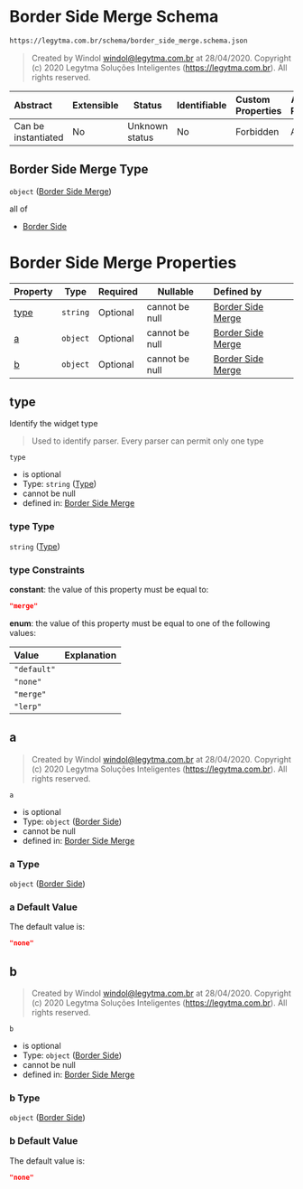 # Border Side Merge Schema

```txt
https://legytma.com.br/schema/border_side_merge.schema.json
```




> Created by Windol [windol@legytma.com.br](mailto:windol@legytma.com.br) at 28/04/2020.
> Copyright (c) 2020 Legytma Soluções Inteligentes (<https://legytma.com.br>). All rights reserved.
>

| Abstract            | Extensible | Status         | Identifiable | Custom Properties | Additional Properties | Access Restrictions | Defined In                                                                                      |
| :------------------ | ---------- | -------------- | ------------ | :---------------- | --------------------- | ------------------- | ----------------------------------------------------------------------------------------------- |
| Can be instantiated | No         | Unknown status | No           | Forbidden         | Allowed               | none                | [border_side_merge.schema.json](../schema/border_side_merge.schema.json) |

## Border Side Merge Type

`object` ([Border Side Merge](border_side_merge.md))

all of

-   [Border Side](border_default-properties-border-side.md)

# Border Side Merge Properties

| Property      | Type     | Required | Nullable       | Defined by                                                                                                                                    |
| :------------ | -------- | -------- | -------------- | :-------------------------------------------------------------------------------------------------------------------------------------------- |
| [type](#type) | `string` | Optional | cannot be null | [Border Side Merge](border_side_merge-properties-type.md) |
| [a](#a)       | `object` | Optional | cannot be null | [Border Side Merge](border_default-properties-border-side.md)      |
| [b](#b)       | `object` | Optional | cannot be null | [Border Side Merge](border_default-properties-border-side.md)      |

## type

Identify the widget type


> Used to identify parser. Every parser can permit only one type
>

`type`

-   is optional
-   Type: `string` ([Type](border_side_merge-properties-type.md))
-   cannot be null
-   defined in: [Border Side Merge](border_side_merge-properties-type.md)

### type Type

`string` ([Type](border_side_merge-properties-type.md))

### type Constraints

**constant**: the value of this property must be equal to:

```json
"merge"
```

**enum**: the value of this property must be equal to one of the following values:

| Value       | Explanation |
| :---------- | ----------- |
| `"default"` |             |
| `"none"`    |             |
| `"merge"`   |             |
| `"lerp"`    |             |

## a




> Created by Windol [windol@legytma.com.br](mailto:windol@legytma.com.br) at 28/04/2020.
> Copyright (c) 2020 Legytma Soluções Inteligentes (<https://legytma.com.br>). All rights reserved.
>

`a`

-   is optional
-   Type: `object` ([Border Side](border_default-properties-border-side.md))
-   cannot be null
-   defined in: [Border Side Merge](border_default-properties-border-side.md)

### a Type

`object` ([Border Side](border_default-properties-border-side.md))

### a Default Value

The default value is:

```json
"none"
```

## b




> Created by Windol [windol@legytma.com.br](mailto:windol@legytma.com.br) at 28/04/2020.
> Copyright (c) 2020 Legytma Soluções Inteligentes (<https://legytma.com.br>). All rights reserved.
>

`b`

-   is optional
-   Type: `object` ([Border Side](border_default-properties-border-side.md))
-   cannot be null
-   defined in: [Border Side Merge](border_default-properties-border-side.md)

### b Type

`object` ([Border Side](border_default-properties-border-side.md))

### b Default Value

The default value is:

```json
"none"
```
